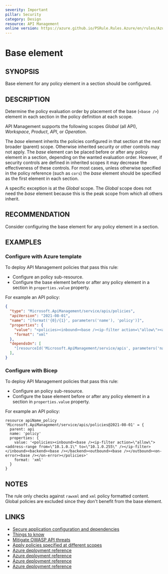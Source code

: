 ```yaml
---
severity: Important
pillar: Security
category: Design
resource: API Management
online version: https://azure.github.io/PSRule.Rules.Azure/en/rules/Azure.APIM.PolicyBase/
---
```


# Base element

## SYNOPSIS

Base element for any policy element in a section should be configured.

## DESCRIPTION

Determine the policy evaluation order by placement of the base (`<base />`) element in each section in the policy definition at each scope.

API Management supports the following scopes _Global_ (all API), _Workspace_, _Product_, _API_, or _Operation_.

The _base_ element inherits the policies configured in that section at the next broader (parent) scope.
Otherwise inherited security or other controls may not apply.
The _base_ element can be placed before or after any policy element in a section, depending on the wanted evaluation order.
However, if security controls are defined in inherited scopes it may decrease the effectiveness of these controls.
For most cases, unless otherwise specified in the policy reference (such as `cors`) the _base_ element should be specified as the first element in each section.

A specific exception is at the _Global_ scope.
The _Global_ scope does not need the _base_ element because this is the peak scope from which all others inherit.

## RECOMMENDATION

Consider configuring the base element for any policy element in a section.

## EXAMPLES

### Configure with Azure template

To deploy API Management policies that pass this rule:

- Configure an policy sub-resource.
- Configure the base element before or after any policy element in a section in `properties.value` property.

For example an API policy:

```json
{
  "type": "Microsoft.ApiManagement/service/apis/policies",
  "apiVersion": "2021-08-01",
  "name": "[format('{0}/{1}', parameters('name'), 'policy')]",
  "properties": {
    "value": "<policies><inbound><base /><ip-filter action=\"allow\"><address-range from=\"10.1.0.1\" to=\"10.1.0.255\" /></ip-filter></inbound><backend><base /></backend><outbound><base /></outbound><on-error><base /></on-error></policies>",
    "format": "xml"
  },
  "dependsOn": [
    "[resourceId('Microsoft.ApiManagement/service/apis', parameters('name'))]"
  ],
}
```

### Configure with Bicep

To deploy API Management policies that pass this rule:

- Configure an policy sub-resource.
- Configure the base element before or after any policy element in a section in `properties.value` property.

For example an API policy:

```bicep
resource apiName_policy 'Microsoft.ApiManagement/service/apis/policies@2021-08-01' = {
  parent: api
  name: 'policy'
  properties: {
    value: '<policies><inbound><base /><ip-filter action=\"allow\"><address-range from=\"10.1.0.1\" to=\"10.1.0.255\" /></ip-filter></inbound><backend><base /></backend><outbound><base /></outbound><on-error><base /></on-error></policies>'
    format: 'xml'
  }
}
```

## NOTES

The rule only checks against `rawxml` and `xml` policy formatted content. Global policies are excluded since they don't benefit from the base element.

## LINKS

- [Secure application configuration and dependencies](https://learn.microsoft.com/azure/well-architected/security/design-app-dependencies)
- [Things to know](https://learn.microsoft.com/azure/api-management/api-management-howto-policies#things-to-know)
- [Mitigate OWASP API threats](https://learn.microsoft.com/azure/api-management/mitigate-owasp-api-threats#recommendations-6)
- [Apply policies specified at different scopes](https://learn.microsoft.com/azure/api-management/api-management-howto-policies#apply-policies-specified-at-different-scopes)
- [Azure deployment reference](https://learn.microsoft.com/azure/templates/microsoft.apimanagement/service/apis/resolvers/policies)
- [Azure deployment reference](https://learn.microsoft.com/azure/templates/microsoft.apimanagement/service/products/policies)
- [Azure deployment reference](https://learn.microsoft.com/azure/templates/microsoft.apimanagement/service/apis/policies)
- [Azure deployment reference](https://learn.microsoft.com/azure/templates/microsoft.apimanagement/service/apis/operations/policies)
